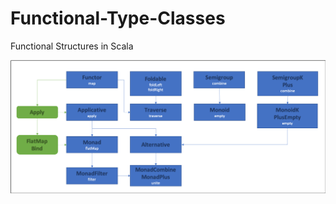 # Functional-Type-Classes
Functional Structures in Scala

![Type Classes](resources/Hierarchy.png?raw=true "Type Classes")